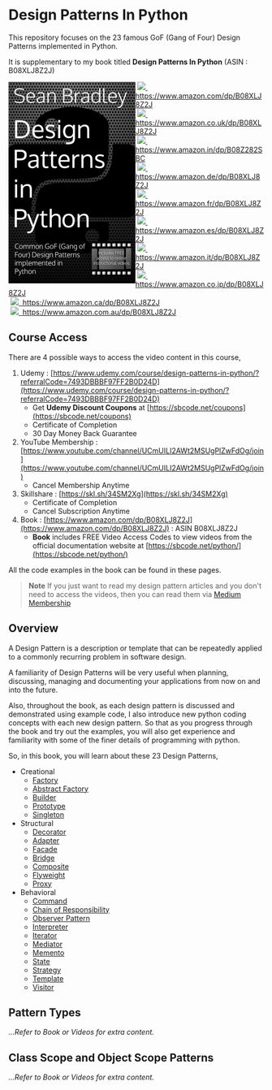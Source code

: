 # Design Patterns In Python

This repository focuses on the 23 famous GoF (Gang of Four) Design Patterns implemented in Python.

It is supplementary to my book titled **Design Patterns In Python** (ASIN : B08XLJ8Z2J)

<img style="float:left; min-width:150px;" src="./img/dp_python_250.jpg">

&nbsp;<a href="https://www.amazon.com/dp/B08XLJ8Z2J"><img src="/img/flag_us.gif">&nbsp; https://www.amazon.com/dp/B08XLJ8Z2J</a><br/>
&nbsp;<a href="https://www.amazon.co.uk/dp/B08XLJ8Z2J"><img src="/img/flag_uk.gif">&nbsp; https://www.amazon.co.uk/dp/B08XLJ8Z2J</a><br/>
&nbsp;<a href="https://www.amazon.in/dp/B08Z282SBC"><img src="/img/flag_in.gif">&nbsp; https://www.amazon.in/dp/B08Z282SBC</a><br/>
&nbsp;<a href="https://www.amazon.de/dp/B08XLJ8Z2J"><img src="/img/flag_de.gif">&nbsp; https://www.amazon.de/dp/B08XLJ8Z2J</a><br/>
&nbsp;<a href="https://www.amazon.fr/dp/B08XLJ8Z2J"><img src="/img/flag_fr.gif">&nbsp; https://www.amazon.fr/dp/B08XLJ8Z2J</a><br/>
&nbsp;<a href="https://www.amazon.es/dp/B08XLJ8Z2J"><img src="/img/flag_es.gif">&nbsp; https://www.amazon.es/dp/B08XLJ8Z2J</a><br/>
&nbsp;<a href="https://www.amazon.it/dp/B08XLJ8Z2J"><img src="/img/flag_it.gif">&nbsp; https://www.amazon.it/dp/B08XLJ8Z2J</a><br/>
&nbsp;<a href="https://www.amazon.co.jp/dp/B08XLJ8Z2J"><img src="/img/flag_jp.gif">&nbsp; https://www.amazon.co.jp/dp/B08XLJ8Z2J</a><br/>
&nbsp;<a href="https://www.amazon.ca/dp/B08XLJ8Z2J"><img src="/img/flag_ca.gif">&nbsp; https://www.amazon.ca/dp/B08XLJ8Z2J</a><br/>
&nbsp;<a href="https://www.amazon.com.au/dp/B08XLJ8Z2J"><img src="/img/flag_au.gif">&nbsp; https://www.amazon.com.au/dp/B08XLJ8Z2J</a>

## Course Access

There are 4 possible ways to access the video content in this course,

1. Udemy : [https://www.udemy.com/course/design-patterns-in-python/?referralCode=7493DBBBF97FF2B0D24D](https://www.udemy.com/course/design-patterns-in-python/?referralCode=7493DBBBF97FF2B0D24D)
   - Get **Udemy Discount Coupons** at [https://sbcode.net/coupons](https://sbcode.net/coupons)
   - Certificate of Completion
   - 30 Day Money Back Guarantee
2. YouTube Membership : [https://www.youtube.com/channel/UCmUILI2AWt2MSUgPlZwFdOg/join](https://www.youtube.com/channel/UCmUILI2AWt2MSUgPlZwFdOg/join)
   - Cancel Membership Anytime
3. Skillshare : [https://skl.sh/34SM2Xg](https://skl.sh/34SM2Xg)
   - Certificate of Completion
   - Cancel Subscription Anytime
4. Book : [https://www.amazon.com/dp/B08XLJ8Z2J](https://www.amazon.com/dp/B08XLJ8Z2J) : ASIN B08XLJ8Z2J
   - **Book** includes FREE Video Access Codes to view videos from the official documentation website at [https://sbcode.net/python/](https://sbcode.net/python/)

All the code examples in the book can be found in these pages.

<!-- prettier-ignore -->
>  **Note**
   If you just want to read my design pattern articles and you don't need to access the videos, then you can read them via [Medium Membership](https://sean-bradley.medium.com/membership)



## Overview

A Design Pattern is a description or template that can be repeatedly applied to a commonly recurring problem in software design.

A familiarity of Design Patterns will be very useful when planning, discussing, managing and documenting your applications from now on and into the future.

Also, throughout the book, as each design pattern is discussed and demonstrated using example code, I also introduce new python coding concepts with each new design pattern. So that as you progress through the book and try out the examples, you will also get experience and familiarity with some of the finer details of programming with python.

So, in this book, you will learn about these 23 Design Patterns,

- Creational
  - [Factory](factory)
  - [Abstract Factory](abstract_factory)
  - [Builder](builder)
  - [Prototype](prototype)
  - [Singleton](singleton)
- Structural
  - [Decorator](decorator)
  - [Adapter](adapter)
  - [Facade](facade)
  - [Bridge](bridge)
  - [Composite](composite)
  - [Flyweight](flyweight)
  - [Proxy](proxy)
- Behavioral
  - [Command](command)
  - [Chain of Responsibility](chain_of_responsibility)
  - [Observer Pattern](observer)
  - [Interpreter](interpreter)
  - [Iterator](iterator)
  - [Mediator](mediator)
  - [Memento](memento)
  - [State](state)
  - [Strategy](strategy)
  - [Template](template)
  - [Visitor](visitor)

## Pattern Types

_...Refer to Book or Videos for extra content._

## Class Scope and Object Scope Patterns

_...Refer to Book or Videos for extra content._
